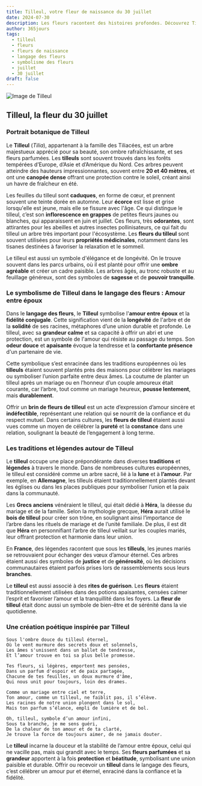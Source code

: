 ```yaml
---
title: Tilleul, votre fleur de naissance du 30 juillet
date: 2024-07-30
description: Les fleurs racontent des histoires profondes. Découvrez Tilleul, votre fleur de naissance du 30 juillet, ses symboles et récits fascinants. Plongez dans sa signification et son langage unique dans l'art floral.
author: 365jours
tags:
  - tilleul
  - fleurs
  - fleurs de naissance
  - langage des fleurs
  - symbolisme des fleurs
  - juillet
  - 30 juillet
draft: false
---
```


![Image de Tilleul](https://cdn.pixabay.com/photo/2020/06/28/18/30/linde-5350285_640.jpg#center)


## Tilleul, la fleur du 30 juillet

### Portrait botanique de Tilleul

Le **Tilleul** (_Tilia_), appartenant à la famille des Tiliacées, est un arbre majestueux apprécié pour sa beauté, son ombre rafraîchissante, et ses fleurs parfumées. Les **tilleuls** sont souvent trouvés dans les forêts tempérées d’Europe, d’Asie et d’Amérique du Nord. Ces arbres peuvent atteindre des hauteurs impressionnantes, souvent entre **20 et 40 mètres**, et ont une **canopée dense** offrant une protection contre le soleil, créant ainsi un havre de fraîcheur en été.

Les feuilles du tilleul sont **caduques**, en forme de cœur, et prennent souvent une teinte dorée en automne. Leur **écorce** est lisse et grise lorsqu'elle est jeune, mais elle se fissure avec l'âge. Ce qui distingue le tilleul, c’est son **inflorescence en grappes** de petites fleurs jaunes ou blanches, qui apparaissent en juin et juillet. Ces fleurs, très **odorantes**, sont attirantes pour les abeilles et autres insectes pollinisateurs, ce qui fait du tilleul un arbre très important pour l'écosystème. Les **fleurs du tilleul** sont souvent utilisées pour leurs **propriétés médicinales**, notamment dans les tisanes destinées à favoriser la relaxation et le sommeil.

Le tilleul est aussi un symbole d'élégance et de longévité. On le trouve souvent dans les parcs urbains, où il est planté pour offrir une **ombre agréable** et créer un cadre paisible. Les arbres âgés, au tronc robuste et au feuillage généreux, sont des symboles de **sagesse** et de **pouvoir tranquille**.

### Le symbolisme de Tilleul dans le langage des fleurs : Amour entre époux

Dans le **langage des fleurs**, le **Tilleul** symbolise l'**amour entre époux** et la **fidélité conjugale**. Cette signification vient de la **longévité** de l'arbre et de la **solidité** de ses racines, métaphores d’une union durable et profonde. Le tilleul, avec sa **grandeur calme** et sa capacité à offrir un abri et une protection, est un symbole de l'amour qui résiste au passage du temps. Son **odeur douce** et **apaisante** évoque la tendresse et la **confortante présence** d'un partenaire de vie.

Cette symbolique s’est enracinée dans les traditions européennes où les **tilleuls** étaient souvent plantés près des maisons pour célébrer les mariages ou symboliser l’union parfaite entre deux âmes. La coutume de planter un tilleul après un mariage ou en l’honneur d’un couple amoureux était courante, car l’arbre, tout comme un mariage heureux, **pousse lentement**, mais **durablement**.

Offrir un **brin de fleurs de tilleul** est un acte d’expression d’amour sincère et **indéfectible**, représentant une relation qui se nourrit de la confiance et du respect mutuel. Dans certains cultures, les **fleurs de tilleul** étaient aussi vues comme un moyen de célébrer la **pureté** et la **constance** dans une relation, soulignant la beauté de l’engagement à long terme.

### Les traditions et légendes autour de Tilleul

Le **tilleul** occupe une place prépondérante dans diverses **traditions** et **légendes** à travers le monde. Dans de nombreuses cultures européennes, le tilleul est considéré comme un arbre sacré, lié à la **lune** et à **l’amour**. Par exemple, en **Allemagne**, les tilleuls étaient traditionnellement plantés devant les églises ou dans les places publiques pour symboliser l’union et la paix dans la communauté.

Les **Grecs anciens** vénéraient le tilleul, qui était dédié à **Héra**, la déesse du mariage et de la famille. Selon la mythologie grecque, **Héra** aurait utilisé le **bois de tilleul** pour créer son trône, en soulignant ainsi l’importance de l’arbre dans les rituels de mariage et de l’unité familiale. De plus, il est dit que **Héra** en personnifiant l’arbre de tilleul veillait sur les couples mariés, leur offrant protection et harmonie dans leur union.

En **France**, des légendes racontent que sous les **tilleuls**, les jeunes mariés se retrouvaient pour échanger des vœux d’amour éternel. Ces arbres étaient aussi des symboles de **justice** et de **générosité**, où les décisions communautaires étaient parfois prises lors de rassemblements sous leurs **branches**.

Le **tilleul** est aussi associé à des **rites de guérison**. Les **fleurs** étaient traditionnellement utilisées dans des potions apaisantes, censées calmer l’esprit et favoriser l’amour et la tranquillité dans les foyers. La **fleur de tilleul** était donc aussi un symbole de bien-être et de sérénité dans la vie quotidienne.

### Une création poétique inspirée par Tilleul

```
Sous l'ombre douce du tilleul éternel,
Où le vent murmure des secrets doux et solennels,
Les âmes s'unissent dans un ballet de tendresse,
Et l’amour trouve en toi sa plus belle promesse.

Tes fleurs, si légères, emportent mes pensées,
Dans un parfum d'espoir et de paix partagée,
Chacune de tes feuilles, un doux murmure d'âme,
Qui nous unit pour toujours, loin des drames.

Comme un mariage entre ciel et terre,
Ton amour, comme un tilleul, ne faiblit pas, il s’élève.
Les racines de notre union plongent dans le sol,
Mais ton parfum s’élance, empli de lumière et de bol.

Oh, tilleul, symbole d’un amour infini,
Sous ta branche, je me sens guéri,
De la chaleur de ton amour et de ta clarté,
Je trouve la force de toujours aimer, de ne jamais douter.
```

Le **tilleul** incarne la douceur et la stabilité de l’amour entre époux, celui qui ne vacille pas, mais qui grandit avec le temps. Ses **fleurs parfumées** et sa **grandeur** apportent à la fois **protection** et **béatitude**, symbolisant une union paisible et durable. Offrir ou recevoir un **tilleul** dans le langage des fleurs, c’est célébrer un amour pur et éternel, enraciné dans la confiance et la fidélité.
